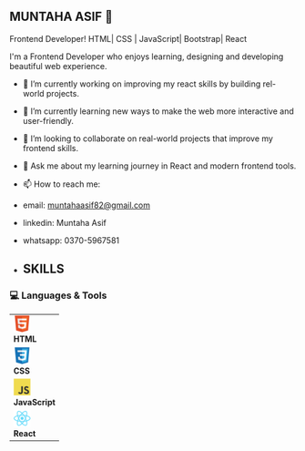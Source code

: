 ## MUNTAHA ASIF 👋
Frontend Developer!
HTML| CSS | JavaScript| Bootstrap| React

I'm a Frontend Developer who enjoys learning, designing and developing beautiful web experience.



- 🔭 I’m currently working on improving my react skills by building rel-world projects.
- 🌱 I’m currently learning new ways to make the web more interactive and user-friendly.
- 👯 I’m looking to collaborate on real-world projects that improve my frontend skills.
- 💬 Ask me about my learning journey in React and modern frontend tools.
- 📫 How to reach me:
-  email: muntahaasif82@gmail.com
-  linkedin: Muntaha Asif
-  whatsapp: 0370-5967581

-  ## SKILLS
<h3>💻 Languages & Tools</h3>

<table>
  <tr>
    <td>
      <img src="https://raw.githubusercontent.com/devicons/devicon/master/icons/html5/html5-original.svg" width="30" height="30"/><br>
      <b>HTML</b>
    </td>
  </tr>
  <tr>
    <td>
      <img src="https://raw.githubusercontent.com/devicons/devicon/master/icons/css3/css3-original.svg" width="30" height="30"/><br>
      <b>CSS</b>
    </td>
  </tr>
  <tr>
    <td>
      <img src="https://raw.githubusercontent.com/devicons/devicon/master/icons/javascript/javascript-original.svg" width="30" height="30"/><br>
      <b>JavaScript</b>
    </td>
  </tr>
  <tr>
    <td>
      <img src="https://raw.githubusercontent.com/devicons/devicon/master/icons/react/react-original.svg" width="30" height="30"/><br>
      <b>React</b>
    </td>
  </tr>
</table>





